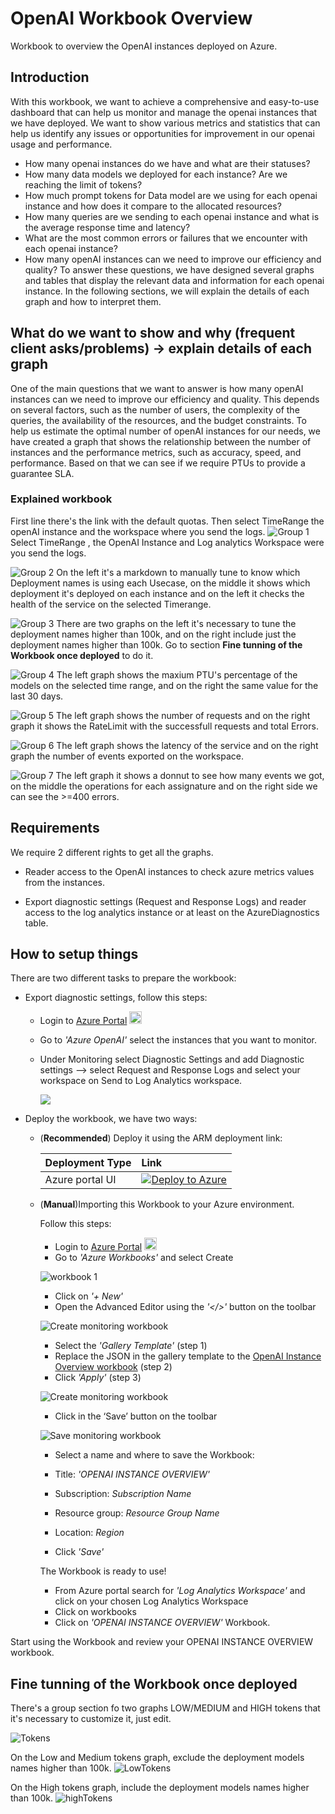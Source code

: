 # OpenAI Workbook Overview
Workbook to overview the OpenAI instances deployed on Azure.



## Introduction
With this workbook, we want to achieve a comprehensive and easy-to-use dashboard that can help us monitor and manage the openai instances that we have deployed. We want to show various metrics and statistics that can help us identify any issues or opportunities for improvement in our openai usage and performance.
- How many openai instances do we have and what are their statuses?
- How many data models we deployed for each instance? Are we reaching the limit of tokens?
- How much prompt tokens for Data model are we using for each openai instance and how does it compare to the allocated resources?
- How many queries are we sending to each openai instance and what is the average response time and latency?
- What are the most common errors or failures that we encounter with each openai instance?
- How many openAI instances can we need to improve our efficiency and quality?
To answer these questions, we have designed several graphs and tables that display the relevant data and information for each openai instance. In the following sections, we will explain the details of each graph and how to interpret them.

## What do we want to show and why (frequent client asks/problems) -> explain details of each graph
One of the main questions that we want to answer is how many openAI instances can we need to improve our efficiency and quality. This depends on several factors, such as the number of users, the complexity of the queries, the availability of the resources, and the budget constraints. 
To help us estimate the optimal number of openAI instances for our needs, we have created a graph that shows the relationship between the number of instances and the performance metrics, such as accuracy, speed, and performance.
Based on that we can see if we require PTUs to provide a guarantee SLA.


### Explained workbook


First line there's the link with the default quotas.
Then select TimeRange the openAI instance and the workspace where you send the logs.
![Group 1](./images/Group1.png)
Select TimeRange , the OpenAI Instance and  Log analytics Workspace were you send the logs.

![Group 2](./images/Group2.png)
On the left it's a markdown to manually tune to know which Deployment names is using each Usecase, on the middle it shows which deployment it's deployed on each instance and on the left it checks the health of the service on the selected Timerange.

![Group 3](./images/Group3.png)
There are two graphs on the left it's necessary to tune the deployment names higher than 100k, and on the right include just the deployment names higher than 100k.
Go to section **Fine tunning of the Workbook once deployed** to do it.

![Group 4](./images/Group4.png)
The left graph shows the maxium PTU's percentage of the models on the selected time range, and on the right the same value for the last 30 days.

![Group 5](./images/Group5.png)
The left graph shows the number of requests and on the right graph it shows the RateLimit with the successfull requests and total Errors.

![Group 6](./images/Group6.png)
The left graph shows the latency of the service and on the right graph the number of events exported on the workspace.

![Group 7](./images/Group7.png)
The left graph it shows a donnut to see how many events we got, on the middle the operations for each assignature and on the right side we can see the  >=400 errors.



## Requirements
We require 2 different rights to get all the graphs.

*	Reader access to the OpenAI instances to check azure metrics values from the instances.

*	Export diagnostic settings (Request and Response Logs)  and reader access to the log analytics instance or at least on the AzureDiagnostics table.

## How to setup things

There are two different tasks to prepare the workbook:

* Export diagnostic settings, follow this steps:

    * Login to [Azure Portal](https://portal.azure.com/) <img src="./images/azure.png" width="20" height="20">
    * Go to _'Azure OpenAI'_ select the instances that you want to monitor.
    * Under Monitoring  select Diagnostic Settings and add Diagnostic settings --> select Request and Response Logs and select your workspace on Send to Log Analytics workspace.

        <img src="./images/Open_Ai_Diagnostic_Settings.png">


* Deploy the workbook, we have two ways:

    * (**Recommended**) Deploy it using the ARM deployment link:

        | Deployment Type | Link |
        |:--|:--|
        | Azure portal UI |[![Deploy to Azure](https://aka.ms/deploytoazurebutton)](https://portal.azure.com/#blade/Microsoft_Azure_CreateUIDef/CustomDeploymentBlade/uri/https%3A%2F%2Fraw.githubusercontent.com%2FDavidNogueraBuxeda%2FOpenAI_workbook_overview%2Fmain%2Fworkbook%2Farm_template%2FOverviewOpenAI.json) |


    * (**Manual**)Importing this Workbook to your Azure environment.

        Follow this steps:

        * Login to [Azure Portal](https://portal.azure.com/) <img src="./images/azure.png" width="20" height="20">
        * Go to _'Azure Workbooks'_ and select Create

        ![workbook 1](./images/Monitor_Workbooks_create.png)

        * Click on _'+ New'_
        * Open the Advanced Editor using the _'</>'_ button on the toolbar

        ![Create monitoring workbook](./images/Workbook_AdvancedEditor.png)

        * Select the _'Gallery Template'_ (step 1)
        * Replace the JSON in the gallery template to the [OpenAI Instance Overview workbook](https://raw.githubusercontent.com/2FDavidNogueraBuxeda/2FOpenAI_workbook_overview/main/workbooks/gallery_template/OverviewOpenAI.workbook
        ) (step 2)
        * Click _'Apply'_ (step 3)


        ![Create monitoring workbook](./images/Workbook_Apply.png)

        * Click in the ‘Save’ button on the toolbar

        ![Save monitoring workbook](./images/Workbook_saveas.png)

        * Select a name and where to save the Workbook:

        * Title: _'OPENAI INSTANCE OVERVIEW'_
        * Subscription: _Subscription Name_
        * Resource group: _Resource Group Name_
        * Location: _Region_
        * Click _'Save'_
        
        The Workbook is ready to use!

        * From Azure portal search for _'Log Analytics Workspace'_ and click on your chosen Log Analytics Workspace
        * Click on workbooks
        * Click on _'OPENAI INSTANCE OVERVIEW'_ Workbook.

Start using the Workbook and review your OPENAI INSTANCE OVERVIEW workbook.


## Fine tunning of the Workbook once deployed

There's a group section fo two graphs LOW/MEDIUM and HIGH tokens that it's necessary to customize it, just edit.

![Tokens](./images/2Graph_tokens.png)

On the Low and Medium tokens graph, exclude the deployment models names higher than 100k.
![LowTokens](./images/Low_tokens.png)

On the High tokens graph, include the deployment models names higher than 100k.
![highTokens](./images/High_tokens.png)

